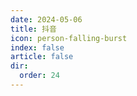 ```yaml
---
date: 2024-05-06
title: 抖音
icon: person-falling-burst
index: false
article: false
dir:
  order: 24
---
```


<Catalog />
